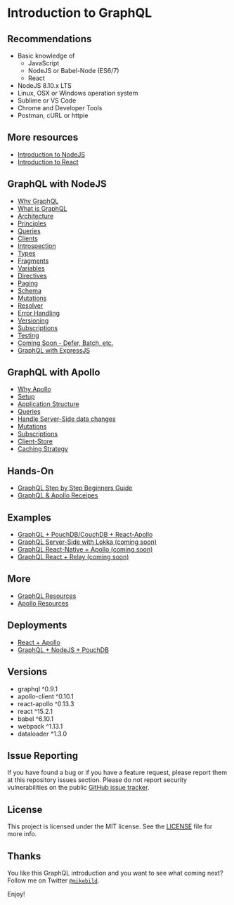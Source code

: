 # Introduction to GraphQL

## Recommendations

* Basic knowledge of
  * JavaScript
  * NodeJS or Babel-Node (ES6/7)
  * React
* NodeJS 8.10.x LTS
* Linux, OSX or Windows operation system
* Sublime or VS Code
* Chrome and Developer Tools
* Postman, cURL or httpie

## More resources

* [Introduction to NodeJS](https://github.com/MikeBild/introduction-nodejs)
* [Introduction to React](https://github.com/MikeBild/introduction-react)

## GraphQL with NodeJS

* [Why GraphQL](introduction-graphql/0-intro.md)
* [What is GraphQL](introduction-graphql/1-graphql.md)
* [Architecture](introduction-graphql/2-architecture.md)
* [Principles](introduction-graphql/3-principles.md)
* [Queries](introduction-graphql/4-queries.md)
* [Clients](introduction-graphql/5-clients.md)
* [Introspection](introduction-graphql/6-introspection.md)
* [Types](introduction-graphql/7-types.md)
* [Fragments](introduction-graphql/8-fragments.md)
* [Variables](introduction-graphql/9-variables.md)
* [Directives](introduction-graphql/10-directives.md)
* [Paging](introduction-graphql/11-paging.md)
* [Schema](introduction-graphql/12-schema.md)
* [Mutations](introduction-graphql/13-mutations.md)
* [Resolver](introduction-graphql/14-resolver.md)
* [Error Handling](introduction-graphql/15-errors.md)
* [Versioning](introduction-graphql/16-versioning.md)
* [Subscriptions](introduction-graphql/17-subscriptions.md)
* [Testing](introduction-graphql/18-testing.md)
* [Coming Soon - Defer, Batch, etc.](introduction-graphql/19-soon.md)
* [GraphQL with ExpressJS](introduction-graphql/20-expressjs.md)

## GraphQL with Apollo

* [Why Apollo](introduction-apollo/0-intro.md)
* [Setup](introduction-apollo/1-setup.md)
* [Application Structure](introduction-apollo/2-app-structure.md)
* [Queries](introduction-apollo/3-queries.md)
* [Handle Server-Side data changes](introduction-apollo/4-handle-server-data-changes.md)
* [Mutations](introduction-apollo/5-mutations.md)
* [Subscriptions](introduction-apollo/6-subscriptions.md)
* [Client-Store](introduction-apollo/7-store.md)
* [Caching Strategy](introduction-apollo/8-caching-strategy.md)

## Hands-On

* [GraphQL Step by Step Beginners Guide](lessons/README.md)
* [GraphQL & Apollo Receipes](recipes/README.md)

## Examples

* [GraphQL + PouchDB/CouchDB + React-Apollo](examples/README.md)
* [GraphQL Server-Side with Lokka (coming soon)](examples/server-side-lokka-client/README.md)
* [GraphQL React-Native + Apollo (coming soon)](examples/react-native-apollo-client/README.md)
* [GraphQL React + Relay (coming soon)](examples/react-relay-client/README.md)

## More

* [GraphQL Resources](introduction-graphql/resources.md)
* [Apollo Resources](introduction-apollo/resources.md)

## Deployments

* [React + Apollo](http://intro-graphql-app.services.dropstack.run)
* [GraphQL + NodeJS + PouchDB](http://intro-graphql.services.dropstack.run)

## Versions

* graphql ^0.9.1
* apollo-client ^0.10.1
* react-apollo ^0.13.3
* react ^15.2.1
* babel ^6.10.1
* webpack ^1.13.1
* dataloader ^1.3.0

## Issue Reporting

If you have found a bug or if you have a feature request, please report them at this repository issues section. Please do not report security vulnerabilities on the public [GitHub issue tracker](https://github.com/MikeBild/introduction-graphql/issues).

## License

This project is licensed under the MIT license. See the [LICENSE](LICENSE) file for more info.

## Thanks

You like this GraphQL introduction and you want to see what coming next? Follow me on Twitter [`@mikebild`](https://twitter.com/mikebild).

Enjoy!
